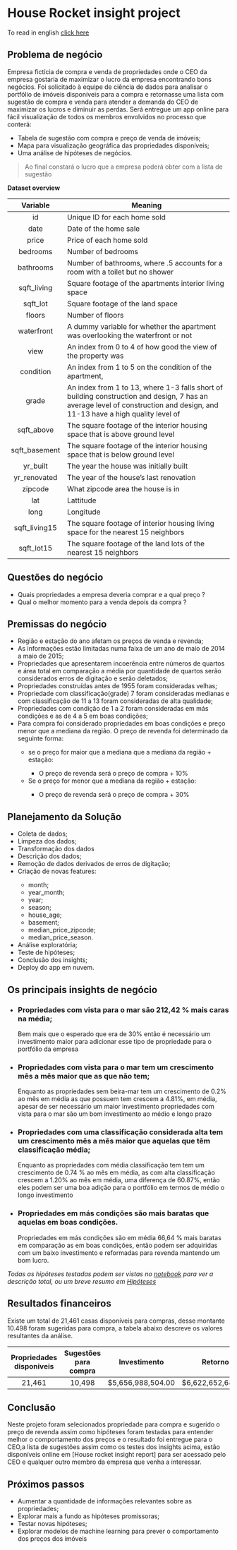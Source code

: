 # House Rocket insight project
To read in english [click here](https://github.com/lavinomenezes/House_rocket_insight_project)

## Problema de negócio

Empresa fictícia de compra e venda de propriedades onde o CEO da empresa gostaria de maximizar o lucro da empresa encontrando bons negócios. Foi solicitado à equipe de ciência de dados para analisar o portfólio de imóveis disponíveis para a compra e retornasse uma lista com sugestão de compra e venda para atender a demanda do CEO de maximizar os lucros e diminuir as perdas.
Será entregue um app online para fácil visualização de todos os membros envolvidos no processo que conterá:  

<ul>
<li>Tabela de sugestão com compra e preço de venda de imóveis;</li>
<li>Mapa para visualização geográfica das propriedades disponíveis;</li>
<li>Uma análise de hipóteses de negócios.</li>
</ul>

>Ao final constará o lucro que a empresa poderá obter com a lista de sugestão


**Dataset overview**


| **Variable** | **Meaning** |
|:----------:|---------|
|id        |Unique ID for each home sold|
|date|Date of the home sale |
|price| Price of each home sold |
|bedrooms| Number of bedrooms |
|bathrooms| Number of bathrooms, where .5 accounts for a room with a toilet but no shower |
|sqft_living| Square footage of the apartments interior living space |
|sqft_lot| Square footage of the land space |
|floors |Number of floors |
|waterfront |A dummy variable for whether the apartment was overlooking the waterfront or not |
|view |An index from 0 to 4 of how good the view of the property was |
|condition |An index from 1 to 5 on the condition of the apartment, |
|grade |An index from 1 to 13, where 1-3 falls short of building construction and design, 7 has an average level of construction and design, and 11-13 have a high quality level of |construction and design. |
|sqft_above |The square footage of the interior housing space that is above ground level |
|sqft_basement |The square footage of the interior housing space that is below ground level |
|yr_built |The year the house was initially built |
|yr_renovated |The year of the house’s last renovation |
|zipcode | What zipcode area the house is in |
|lat |Lattitude |
|long |Longitude |
|sqft_living15 |The square footage of interior housing living space for the nearest 15 neighbors |
|sqft_lot15 |The square footage of the land lots of the nearest 15 neighbors |



##  Questões do negócio

<ul>
<li>Quais propriedades a empresa deveria comprar e a qual preço ?
</li>
<li>Qual o melhor momento para a venda depois da compra ?
</li>
</ul>

##  Premissas do negócio

<ul>
<li>Região e estação do ano afetam os preços de venda e revenda;
</li>
<li>As informações estão limitadas numa faixa de um ano de maio de 2014 a maio de 2015;
</li>
<li>Propriedades que apresentarem incoerência  entre números de quartos e área total em comparação a média por quantidade de quartos serão considerados erros de digitação e serão deletados;
</li>
<li>Propriedades construídas antes de 1955 foram consideradas velhas;</li>
<li>Propriedade com classificação(grade) 7 foram consideradas medianas e com classificação de 11 a 13 foram consideradas de alta qualidade;</li>
<li>Propriedades com condição de 1 a 2 foram consideradas em más condições e as de 4 a 5 em boas condições;</li>


<li>Para compra  foi considerado propriedades em boas condições e preço menor que a mediana da região. O preço de revenda foi determinado da seguinte forma:</li>
 <ul>
<li>se o preço for maior que a mediana que a mediana da região + estação:</li>
 <ul>
 <li>O  preço de revenda será o preço de compra + 10%</li>
</ul>
<li>Se o preço for menor que a mediana da região + estação:</li>
<ul>
<li>O preço de revenda será o preço de compra + 30%</li>
</ul>  
 </ul>
</ul>

## Planejamento da Solução
<ul>
 <li>Coleta de dados;</li>
 <li>Limpeza dos dados;</li>
 <li>Transformação dos dados</li>
 <li>Descrição dos dados;</li>
 <li>Remoção de dados derivados de erros de digitação;</li>
 <li>Criação de novas features:</li>
 <ul>
 <li>month;</li>
 <li>year_month;</li>
 <li>year;</li>
 <li>season;</li>
 <li>house_age;</li>
 <li>basement;</li>
 <li>median_price_zipcode;</li>
 <li>median_price_season.</li>
 </ul>
 <li>Análise exploratória;</li>
 <li>Teste de hipóteses;</li>
 <li>Conclusão dos insights;</li>
 <li>Deploy do app em nuvem.</li>
</ul>

##  Os  principais insights de negócio

<ul>
<h3><li><strong>Propriedades com vista para o mar são 212,42 % mais caras na média;</strong></li> </h3>

Bem mais que o esperado que era de 30% então é necessário um investimento maior para adicionar esse tipo de propriedade para o portfólio da empresa

 
<h3><strong><li>Propriedades com vista para o mar tem um crescimento mês a mês maior que as que não tem;</strong></li></h3> 

Enquanto as propriedades sem beira-mar tem um crescimento de 0.2% ao mês em média as que possuem tem crescem a 4.81%, em média, apesar de ser necessário um maior investimento propriedades com vista para o mar são um bom investimento ao médio e longo prazo


<h3><strong><li>Propriedades com uma classificação considerada alta tem um crescimento mês a mês maior que aquelas que têm classificação média;</strong></li></h3>

Enquanto as propriedades com média classificação tem tem um crescimento de 0.74 % ao mês em média, as com alta classificação crescem a 1.20% ao mês em média, uma diferença de 60.87%, então eles podem ser uma boa adição para o portfólio em termos de médio o longo investimento


<h3><strong><li>Propriedades em más condições são mais baratas que aquelas em boas condições.</strong></li></h3>

Propriedades em más condições são em média 66,64 % mais baratas em comparação as em boas condições, então podem ser adquiridas com um baixo investimento e reformadas para revenda mantendo um bom lucro.
</ul>

<i>Todas as hipóteses testadas podem ser vistas no [notebook](https://github.com/lavinomenezes/House_rocket_insight_project/blob/main/notebooks/House_rocket_notebook.ipynb) para ver a descrição total, ou um breve resumo em [Hipóteses](https://github.com/lavinomenezes/House_rocket_insight_project/blob/main/portugues/Hipoteses.md)</i>

## Resultados financeiros


Existe um total de 21,461 casas disponíveis para compras, desse montante 10.498 foram sugeridas para compra, a tabela abaixo descreve os valores resultantes da análise.



| Propriedades disponiveis | Sugestões para compra | Investimento | Retorno | Lucro |
|:----------------------:|:--------------------:|:-------------:|:--------:|:--------:|
| 21,461 | 10,498 | $5,656,988,504.00 | $6,622,652,682.20 | $965,664,178.2 |




##  Conclusão

Neste projeto foram selecionados propriedade para compra e sugerido o preço de revenda assim como hipóteses foram testadas para entender melhor o comportamento dos preços e o resultado foi entregue para o CEO,a lista de sugestões assim como os testes dos insights acima, estão disponíveis online em [House rocket insight report] para ser acessado pelo CEO e qualquer outro membro da empresa que venha a interessar.







##  Próximos passos

<ul>
<li>Aumentar a quantidade de informações relevantes sobre as propriedades;
</li>
<li>Explorar mais a fundo as hipóteses promissoras; 
</li>
<li>Testar novas hipóteses;</li>
<li>Explorar modelos de machine learning para prever o comportamento dos preços dos imóveis</li>
</ul>
